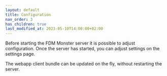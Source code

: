 ```yaml
---
layout: default
title: Configuration
nav_order: 3
has_children: true 
last_modified_at: 2023-05-10T14:00:00+02:00
---
```


Before starting the FDM Monster server it is possible to adjust configuration.
Once the server has started, you can adjust settings on the settings page.

The webapp client bundle can be updated on the fly, without restarting the server.
